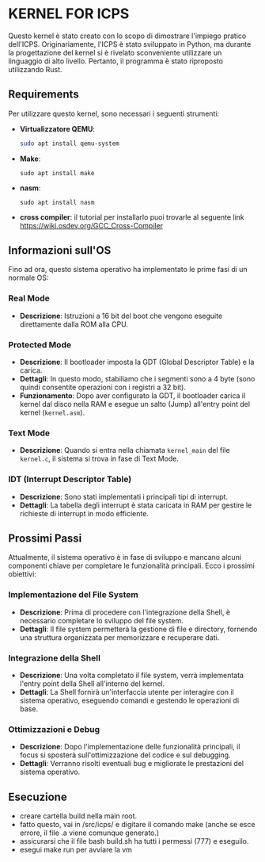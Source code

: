 # KERNEL FOR ICPS

Questo kernel è stato creato con lo scopo di dimostrare l'impiego pratico dell'ICPS. Originariamente, l'ICPS è stato sviluppato in Python, ma durante la progettazione del kernel si è rivelato sconveniente utilizzare un linguaggio di alto livello. Pertanto, il programma è stato riproposto utilizzando Rust.

## Requirements

Per utilizzare questo kernel, sono necessari i seguenti strumenti:

- **Virtualizzatore QEMU**:  
  ```bash
  sudo apt install qemu-system
  ```
- **Make**:
  ```
  sudo apt install make
  ```
- **nasm**:
  ```
  sudo apt install nasm
  ```
- **cross compiler**:
  il tutorial per installarlo puoi trovarle al seguente link https://wiki.osdev.org/GCC_Cross-Compiler

## Informazioni sull'OS

Fino ad ora, questo sistema operativo ha implementato le prime fasi di un normale OS:

### Real Mode
- **Descrizione**: Istruzioni a 16 bit del boot che vengono eseguite direttamente dalla ROM alla CPU.

### Protected Mode
- **Descrizione**: Il bootloader imposta la GDT (Global Descriptor Table) e la carica.  
- **Dettagli**: In questo modo, stabiliamo che i segmenti sono a 4 byte (sono quindi consentite operazioni con i registri a 32 bit).  
- **Funzionamento**: Dopo aver configurato la GDT, il bootloader carica il kernel dal disco nella RAM e esegue un salto (Jump) all'entry point del kernel (`kernel.asm`).

### Text Mode
- **Descrizione**: Quando si entra nella chiamata `kernel_main` del file `kernel.c`, il sistema si trova in fase di Text Mode.

### IDT (Interrupt Descriptor Table)
- **Descrizione**: Sono stati implementati i principali tipi di interrupt.  
- **Dettagli**: La tabella degli interrupt è stata caricata in RAM per gestire le richieste di interrupt in modo efficiente.

## Prossimi Passi

Attualmente, il sistema operativo è in fase di sviluppo e mancano alcuni componenti chiave per completare le funzionalità principali. Ecco i prossimi obiettivi:

### Implementazione del File System
- **Descrizione**: Prima di procedere con l'integrazione della Shell, è necessario completare lo sviluppo del file system.  
- **Dettagli**: Il file system permetterà la gestione di file e directory, fornendo una struttura organizzata per memorizzare e recuperare dati.

### Integrazione della Shell
- **Descrizione**: Una volta completato il file system, verrà implementata l'entry point della Shell all'interno del kernel.  
- **Dettagli**: La Shell fornirà un'interfaccia utente per interagire con il sistema operativo, eseguendo comandi e gestendo le operazioni di base.

### Ottimizzazioni e Debug
- **Descrizione**: Dopo l'implementazione delle funzionalità principali, il focus si sposterà sull'ottimizzazione del codice e sul debugging.  
- **Dettagli**: Verranno risolti eventuali bug e migliorate le prestazioni del sistema operativo.


## Esecuzione
- creare cartella build nella main root. 
- fatto questo, vai in /src/icps/ e digitare il comando make (anche se esce errore, il file .a viene comunque generato.)
- assicurarsi che il file bash build.sh ha tutti i permessi (777) e eseguilo.
- esegui make run per avviare la vm 

